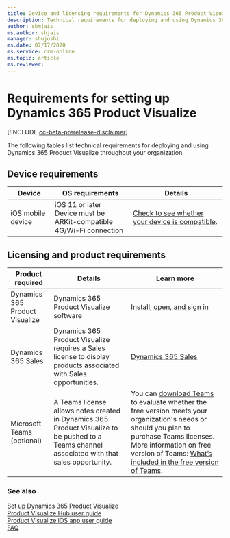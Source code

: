```yaml
---
title: Device and licensing requirements for Dynamics 365 Product Visualize
description: Technical requirements for deploying and using Dynamics 365 Product Visualize throughout your organization
author: sbmjais
ms.author: shjais
manager: shujoshi
ms.date: 07/17/2020
ms.service: crm-online
ms.topic: article
ms.reviewer:
---
```


# Requirements for setting up Dynamics 365 Product Visualize

[!INCLUDE [cc-beta-prerelease-disclaimer](../includes/cc-beta-prerelease-disclaimer.md)]

The following tables list technical requirements for deploying and using Dynamics 365 Product Visualize throughout your organization.

## Device requirements

|Device|OS requirements|Details|
|--------------------|-------------------------------------|--------------------------------------------|
|iOS mobile device|iOS 11 or later<br>Device must be ARKit-compatible<br>4G/Wi-Fi connection|[Check to see whether your device is compatible](https://go.microsoft.com/fwlink/p/?linkid=2082564).|

## Licensing and product requirements

|Product required|Details|Learn more|
|--------------------|-------------------------------------|--------------------------------------------|
|Dynamics 365 Product Visualize|Dynamics 365 Product Visualize software|[Install, open, and sign in](sign-in.md)|
|Dynamics 365 Sales|Dynamics 365 Product Visualize requires a Sales license to display products associated with Sales opportunities.|[Dynamics 365 Sales](https://dynamics.microsoft.com/sales/overview/)|
|Microsoft Teams (optional)|A Teams license allows notes created in Dynamics 365 Product Visualize to be pushed to a Teams channel associated with that sales opportunity.|You can [download Teams](https://teams.microsoft.com/downloads) to evaluate whether the free version meets your organization's needs or should you plan to purchase Teams licenses. More information on free version of Teams: [What’s included in the free version of Teams](https://www.microsoft.com/microsoft-365/microsoft-teams/free).

### See also

[Set up Dynamics 365 Product Visualize](setup.md)<br>
[Product Visualize Hub user guide](hub-user-guide.md)<br>
[Product Visualize iOS app user guide](user-guide.md)<br>
[FAQ](faq.md)<br>
